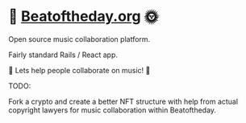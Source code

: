 # 🥁 [Beatoftheday.org](https://www.beatoftheday.org/) 🌞

Open source music collaboration platform.

Fairly standard Rails / React app.

🎻 Lets help people collaborate on music! 🎵

TODO:

Fork a crypto and create a better NFT structure with help from actual copyright lawyers for music collaboration within Beatoftheday.
